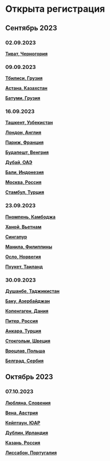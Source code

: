 # Открыта регистрация

## Сентябрь 2023

### 02.09.2023

**[Тиват, Черногория](/./upcoming-events/montenegro-02.09.2023.md)**

### 09.09.2023

**[Тбилиси, Грузия](/./upcoming-events/tbilisi-09.09.23.md)**

**[Астана, Казахстан](/./upcoming-events/astana-09.09.2023.md)**

**[Батуми, Грузия](/./upcoming-events/Batumi-09.09.2023.md)**

### 16.09.2023

**[Ташкент, Узбекистан](/./upcoming-events/tashkent-16.09.2023.md)**

**[Лондон, Англия](/./upcoming-events/London-16.09.2023.md)**

**[Париж, Франция](/./upcoming-events/France-16.09.2023.md)**

**[Будапешт, Венгрия](/./upcoming-events/Hungary-16.09.2023.md)**

**[Дубай, ОАЭ](/./upcoming-events/Dubai-16.09.2023.md)**

**[Бали, Индонезия](/./upcoming-events/Bali-16.09.2023.md)**

**[Москва, Россия](https://t.me/moscow_meetup)**

**[Стамбул, Турция](/./upcoming-events/istanbul-16.09.2023.md)**

### 23.09.2023

**[Пномпень, Камбоджа](/./upcoming-events/phnompenh-23.09.2023.md)**

**[Ханой, Вьетнам](/./upcoming-events/vietnam-23.09.2023.md)**

**[Сингапур](/./upcoming-events/singapore-23.09.2023.md)**

**[Манила, Филиппины](/./upcoming-events/maynila-23.09.2023.md)**

**[Осло, Норвегия](/./upcoming-events/oslo-23.09.2023.md)**

**[Пхукет, Таиланд](/./upcoming-events/phuket-23.09.2023.md)**

### 30.09.2023

**[Душанбе, Таджикистан](/./upcoming-events/dushanbe-30.09.2023.md)**

**[Баку, Азербайджан](/./upcoming-events/baku-30.09.2023.md)**

**[Копенгаген, Дания](/./upcoming-events/copenhagen-30.09.2023.md)**

**[Питер, Россия](/./upcoming-events/saint-petersburg-30.09.2023.md)**

**[Анкара, Турция](/./upcoming-events/ankara-30.09.2023.md)**

**[Стокгольм, Швеция](/./upcoming-events/stockholm-30.09.2023.md)**

**[Вроцлав, Польша](/./upcoming-events/wroclaw-30.09.2023.md)**

**[Белград, Сербия](/./upcoming-events/Belgrade-30.09.2023.md)**

## Октябрь 2023

### 07.10.2023

**[Любляна, Словения](/./upcoming-events/ljubljana-07.10.2023.md)**

**[Вена, Австрия](/./upcoming-events/vienna-07.10.2023.md)**

**[Кейптаун, ЮАР](/./upcoming-events/capetown-07.10.2023.md)**

**[Дублин, Ирландия](/./upcoming-events/dublin-07.10.2023.md)**

**[Казань, Россия](https://t.me/meetup_kazan)**

**[Лиссабон, Португалия](/./upcoming-events/Portugal-07.10.2023.md)**
